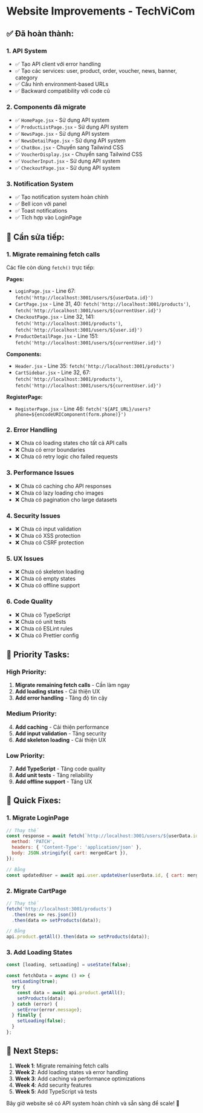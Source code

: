 # Website Improvements - TechViCom

## ✅ **Đã hoàn thành:**

### 1. API System
- ✅ Tạo API client với error handling
- ✅ Tạo các services: user, product, order, voucher, news, banner, category
- ✅ Cấu hình environment-based URLs
- ✅ Backward compatibility với code cũ

### 2. Components đã migrate
- ✅ `HomePage.jsx` - Sử dụng API system
- ✅ `ProductListPage.jsx` - Sử dụng API system  
- ✅ `NewsPage.jsx` - Sử dụng API system
- ✅ `NewsDetailPage.jsx` - Sử dụng API system
- ✅ `ChatBox.jsx` - Chuyển sang Tailwind CSS
- ✅ `VoucherDisplay.jsx` - Chuyển sang Tailwind CSS
- ✅ `VoucherInput.jsx` - Sử dụng API system
- ✅ `CheckoutPage.jsx` - Sử dụng API system

### 3. Notification System
- ✅ Tạo notification system hoàn chỉnh
- ✅ Bell icon với panel
- ✅ Toast notifications
- ✅ Tích hợp vào LoginPage

## 🔧 **Cần sửa tiếp:**

### 1. Migrate remaining fetch calls
Các file còn dùng `fetch()` trực tiếp:

**Pages:**
- `LoginPage.jsx` - Line 67: `fetch('http://localhost:3001/users/${userData.id}')`
- `CartPage.jsx` - Line 31, 40: `fetch('http://localhost:3001/products')`, `fetch('http://localhost:3001/users/${currentUser.id}')`
- `CheckoutPage.jsx` - Line 32, 141: `fetch('http://localhost:3001/products')`, `fetch('http://localhost:3001/users/${user.id}')`
- `ProductDetailPage.jsx` - Line 151: `fetch('http://localhost:3001/users/${currentUser.id}')`

**Components:**
- `Header.jsx` - Line 35: `fetch('http://localhost:3001/products')`
- `CartSidebar.jsx` - Line 32, 67: `fetch('http://localhost:3001/products')`, `fetch('http://localhost:3001/users/${currentUser.id}')`

**RegisterPage:**
- `RegisterPage.jsx` - Line 46: `fetch('${API_URL}/users?phone=${encodeURIComponent(form.phone)}')`

### 2. Error Handling
- ❌ Chưa có loading states cho tất cả API calls
- ❌ Chưa có error boundaries
- ❌ Chưa có retry logic cho failed requests

### 3. Performance Issues
- ❌ Chưa có caching cho API responses
- ❌ Chưa có lazy loading cho images
- ❌ Chưa có pagination cho large datasets

### 4. Security Issues
- ❌ Chưa có input validation
- ❌ Chưa có XSS protection
- ❌ Chưa có CSRF protection

### 5. UX Issues
- ❌ Chưa có skeleton loading
- ❌ Chưa có empty states
- ❌ Chưa có offline support

### 6. Code Quality
- ❌ Chưa có TypeScript
- ❌ Chưa có unit tests
- ❌ Chưa có ESLint rules
- ❌ Chưa có Prettier config

## 🎯 **Priority Tasks:**

### High Priority:
1. **Migrate remaining fetch calls** - Cần làm ngay
2. **Add loading states** - Cải thiện UX
3. **Add error handling** - Tăng độ tin cậy

### Medium Priority:
4. **Add caching** - Cải thiện performance
5. **Add input validation** - Tăng security
6. **Add skeleton loading** - Cải thiện UX

### Low Priority:
7. **Add TypeScript** - Tăng code quality
8. **Add unit tests** - Tăng reliability
9. **Add offline support** - Tăng UX

## 📝 **Quick Fixes:**

### 1. Migrate LoginPage
```javascript
// Thay thế
const response = await fetch(`http://localhost:3001/users/${userData.id}`, {
  method: 'PATCH',
  headers: { 'Content-Type': 'application/json' },
  body: JSON.stringify({ cart: mergedCart }),
});

// Bằng
const updatedUser = await api.user.updateUser(userData.id, { cart: mergedCart });
```

### 2. Migrate CartPage
```javascript
// Thay thế
fetch('http://localhost:3001/products')
  .then(res => res.json())
  .then(data => setProducts(data));

// Bằng
api.product.getAll().then(data => setProducts(data));
```

### 3. Add Loading States
```javascript
const [loading, setLoading] = useState(false);

const fetchData = async () => {
  setLoading(true);
  try {
    const data = await api.product.getAll();
    setProducts(data);
  } catch (error) {
    setError(error.message);
  } finally {
    setLoading(false);
  }
};
```

## 🚀 **Next Steps:**

1. **Week 1**: Migrate remaining fetch calls
2. **Week 2**: Add loading states và error handling
3. **Week 3**: Add caching và performance optimizations
4. **Week 4**: Add security features
5. **Week 5**: Add TypeScript và tests

Bây giờ website sẽ có API system hoàn chỉnh và sẵn sàng để scale! 🎉 